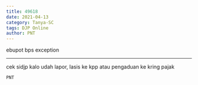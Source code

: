 ```yaml
---
title: 49618
date: 2021-04-13
category: Tanya-SC
tags: DJP Online
author: PNT
---
```


ebupot bps exception

---

cek sidjp kalo udah lapor, lasis ke kpp atau pengaduan ke kring pajak

`PNT`
